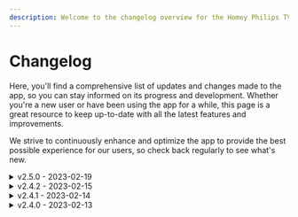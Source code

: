```yaml
---
description: Welcome to the changelog overview for the Homey Philips TV app!
---
```


# Changelog

Here, you'll find a comprehensive list of updates and changes made to the app, so you can stay informed on its progress and development. Whether you're a new user or have been using the app for a while, this page is a great resource to keep up-to-date with all the latest features and improvements.

We strive to continuously enhance and optimize the app to provide the best possible experience for our users, so check back regularly to see what's new.

<details>

<summary>v2.5.0 - 2023-02-19</summary>

**Features**

* Added more translations to the pairing process (`de`, `fr`, `it`, `sv`, `no`, `es`, `da`, `pl`)
* Improved feedback in the pairing process and handling of more edge-cases
* Added a new "Open Google Assistant with \[input]" action

</details>

<details>

<summary>v2.4.2 - 2023-02-15</summary>

#### Fixes

* Fix getting the installed apps from the device for some already installed devices

</details>

<details>

<summary>v2.4.1 - 2023-02-14</summary>

#### Features

* Refactor pairing and settings to homey compose

#### Fixes

* Fix flow card actions
* Fix flow card triggers
* Fix flow card actions autocomplete

</details>

<details>

<summary>v2.4.0 - 2023-02-13</summary>

#### Features

* Homey SDK v3 upgrade to support the latest Homey models
* New pairing views that follow Homey design standard
* Automatically resolve TV settings such as Jointspace version and authentication method
* Manually add device by ip
* Add device discovery to pairing
* Add translations for `de`, `fr`, `it`, `sv`, `no`, `es`, `da` and `pl`
* Add new `set_ambilight_mode` capability

#### Fixes

* Fix (some) pincode submit errors

</details>


